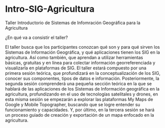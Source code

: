 # Intro-SIG-Agricultura
Taller Introductorio de Sistemas de Infomración Geográfica para la Agricultura

¿En qué va a consistir el taller?

El taller busca que los participantes conozcan qué son y para qué sirven los Sistemas de Información Geográfica, y qué aplicaciones tienen los SIG en la agricultura. Así como también, que aprendan a utilizar herramientas básicas, gratuitas y en línea para colectar información georreferenciada y visualizarla en plataformas de SIG. El taller estará compuesto por una primera sesión teórica, que profundizará en la conceptualización de los SIG, conocer sus componentes, tipos de datos e información. Posteriormente, la segunda sesión comprenderá una pequeña sección teórica en la que se hablará de las aplicaciones de los Sistemas de Información geográfica en la agricultura, profundizando en el uso de tecnologías satelitales y drones, en esta misma sesión se empezarán a explorar las plataformas My Maps de Google y Mobile Topographer, buscando que se logre entender su funcionamiento y capacidades. Y, por último, en la tercera sesión se hará un proceso guiado de creación y exportación de un mapa enfocado en la agricultura.
